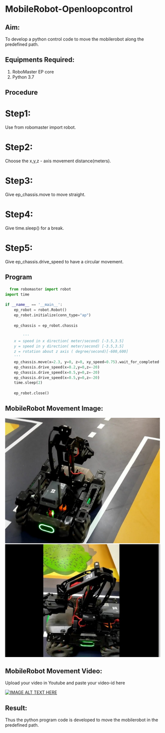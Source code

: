 # MobileRobot-Openloopcontrol
## Aim:

To develop a python control code to move the mobilerobot along the predefined path.

## Equipments Required:
1. RoboMaster EP core
2. Python 3.7

## Procedure

# Step1:

Use from robomaster import robot.

# Step2:

Choose the x,y,z - axis movement distance(meters).

# Step3:

Give ep_chassis.move to move straight.

# Step4:

Give time.sleep() for a break.

# Step5:

Give ep_chassis.drive_speed to have a circular movement.

## Program
```python
  from robomaster import robot
import time

if __name__ == '__main__':
    ep_robot = robot.Robot()
    ep_robot.initialize(conn_type="ap")

    ep_chassis = ep_robot.chassis

        '''
    x = speed in x direction( meter/second) [-3.5,3.5]
    y = speed in y direction( meter/second) [-3.5,3.5]
    z = rotation about z axis ( degree/second)[-600,600]
    '''
    ep_chassis.move(x=2.3, y=0, z=0, xy_speed=0.75).wait_for_completed()
    ep_chassis.drive_speed(x=0.2,y=0,z=-20)
    ep_chassis.drive_speed(x=0.5,y=0,z=-20)
    ep_chassis.drive_speed(x=0.5,y=0,z=-20)
    time.sleep(2)

    ep_robot.close()

```

## MobileRobot Movement Image:

![robo](./img1.png)
![robo](./img2.png)




## MobileRobot Movement Video:

Upload your video in Youtube and paste your video-id here

[![IMAGE ALT TEXT HERE](https://img.youtube.com/vi/3H1jTW35Crw/0.jpg)](https://www.youtube.com/watch?v=3H1jTW35Crw)


## Result:
Thus the python program code is developed to move the mobilerobot in the predefined path.

